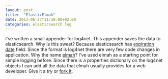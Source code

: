 ```yaml
---
layout: post
title:  "ElasticElmah"
date: 2013-06-27T11:38:00+02:00
categories: elasticsearch log
---
```


I've written a small appender for log4net. This appender saves the data to elasticsearch. Why is this sweet? Because elasticsearch has <a href="http://www.elasticsearch.org/guide/reference/mapping/ttl-field/">expiration date</a> field. Since the format is log4net there are very few code changes in application. Why the name <a href="https://code.google.com/p/elmah/">elmah</a>? I've used elmah as a starting point for simple logging before. Since there is a properties dictionary on the log4net objects I can add all the data that elmah usually provides for a web developer. Give it a try or <a href="https://github.com/wallymathieu/ElasticElmah">fork it</a>.
<div style="clear: both;"></div>